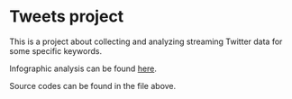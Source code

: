 # Tweets project
This is a project about collecting and analyzing streaming Twitter data for some specific keywords.

Infographic analysis can be found [here](https://hien-ngo.web.app/bk_mc.html).

Source codes can be found in the file above.
